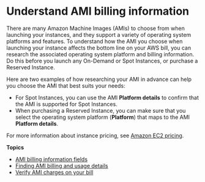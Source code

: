 # Understand AMI billing information<a name="ami-billing-info"></a>

There are many Amazon Machine Images \(AMIs\) to choose from when launching your instances, and they support a variety of operating system platforms and features\. To understand how the AMI you choose when launching your instance affects the bottom line on your AWS bill, you can research the associated operating system platform and billing information\. Do this before you launch any On\-Demand or Spot Instances, or purchase a Reserved Instance\.

Here are two examples of how researching your AMI in advance can help you choose the AMI that best suits your needs:
+ For Spot Instances, you can use the AMI **Platform details** to confirm that the AMI is supported for Spot Instances\.
+ When purchasing a Reserved Instance, you can make sure that you select the operating system platform \(**Platform**\) that maps to the AMI **Platform details**\.

For more information about instance pricing, see [Amazon EC2 pricing](http://aws.amazon.com/ec2/pricing/)\.

**Topics**
+ [AMI billing information fields](billing-info-fields.md)
+ [Finding AMI billing and usage details](view-billing-info.md)
+ [Verify AMI charges on your bill](verify-ami-charges.md)